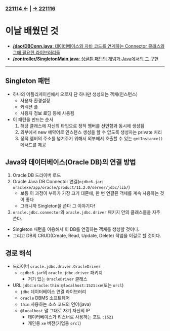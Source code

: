 ﻿### [221114 ←](/221011-221202_JAVA_BASICS/22-11/221114) | [→ 221116](/221011-221202_JAVA_BASICS/22-11/221116/)

# 이날 배웠던 것

- [**/dao/DBConn.java**: 데이터베이스와 자바 코드를 연계하는 Connector 클래스와 그에 필요한 라이브러리들](/221011-221202_JAVA_BASICS/22-11/221115/javastudy/dao/DBConn.java)
- [**/controller/SingletonMain.java**: 싱글톤 패턴의 개념과 Java에서의 그 구현](/221011-221202_JAVA_BASICS/22-11/221115/javastudy/controller/SingletonMain.java)

---

## Singleton 패턴

- 하나의 어플리케이션에서 오로지 단 하나만 생성되는 객체(인스턴스)
    - 사용자 환경설정
    - 커넥션 풀
    - 사용자 정보 로딩 등에 사용됨
- 이 패턴을 만드는 순서
    1. 해당 클래스에 자신의 타입으로 정적 멤버를 선언함과 동시에 생성됨
    1. 외부에서 new 예약어로 인스턴스 생성을 할 수 없도록 생성자는 private 처리
    1. 정적 멤버의 주소를 넘겨주기 위해서 외부에서 호출할 수 있는 `getInstance()` 메서드를 제공

## Java와 데이터베이스(Oracle DB)의 연결 방법

1. Oracle DB 드라이버 로드
2. Oracle Java DB Connector 연결(`ojdbc6.jar`: `oraclexe/app/oracle/product/11.2.0/server/jdbc/lib/`)
    - 보통 이 과정이 부하가 가장 크기 대문에, 한 번 연결된 객체를 계속 사용하는 것이 좋다
    - 그러니까 Singleton을 쓴다 그 이야기다!
3. `oracle.jdbc.connector`와 `oracle.jdbc.driver` 패키지 안의 클래스들을 자주 쓴다.

- Singleton 패턴을 이용해서 이 DB를 연결하는 객체를 생성할 것이다.
- 그리고 DB의 CRUD(Create, Read, Update, Delete) 작업을 이걸로 할 것이다.

## 경로 해석

- 드라이버 `oracle.jdbc.driver.OracleDriver`
    - `ojdbc6.jar`의 `oracle.jdbc.driver` 패키지
        - 거기 있는 `OracleDriver` 클래스
- URL `jdbc:oracle:thin:@localhost:1521:xe`(또는 `orcl`)
    - `jdbc` 데이터베이스 연결 라이브러리
    - `oracle` DBMS 소프트웨어
    - `thin` 사용하는 소스 코드의 언어(java)
    - `@localhost` 말 그대로 자기 자신의 IP
        - 데이터베이스가 리스너로 사용하는 포트 `:1521`
        - 개인용 `xe` 버전(기업용 `orcl`)